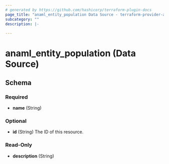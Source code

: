 ```yaml
---
# generated by https://github.com/hashicorp/terraform-plugin-docs
page_title: "anaml_entity_population Data Source - terraform-provider-anaml"
subcategory: ""
description: |-
  
---
```


# anaml_entity_population (Data Source)





<!-- schema generated by tfplugindocs -->
## Schema

### Required

- **name** (String)

### Optional

- **id** (String) The ID of this resource.

### Read-Only

- **description** (String)


